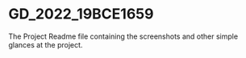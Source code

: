 # GD_2022_19BCE1659
The Project Readme file containing the screenshots and other simple glances at the project.

